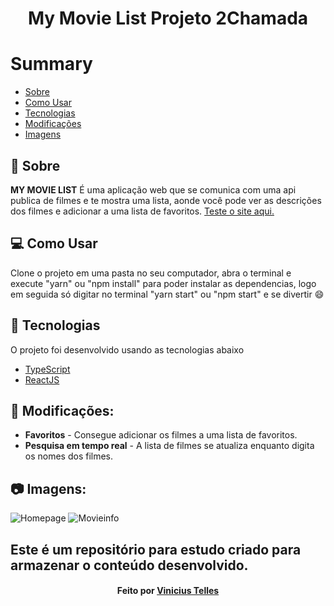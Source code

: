<h1 align="center">My Movie List Projeto 2Chamada</h1>


# Summary

- [Sobre](#sobre)
- [Como Usar](#como-usar)
- [Tecnologias](#techs-usadas)
- [Modificações](#modificacoes)
- [Imagens](#imagens)


<a id="sobre"></a>

## :bookmark: Sobre

<strong>MY MOVIE LIST</strong> É uma aplicação web que se comunica com uma api publica de filmes e te mostra uma lista, aonde você pode ver as descrições dos filmes e adicionar a uma lista de favoritos.
<a href="https://ice-pokedex.netlify.app/" target="_blank">Teste o site aqui.</a>

<a id="como-usar"></a>
## :computer: Como Usar
Clone o projeto em uma pasta no seu computador, abra o terminal e execute "yarn" ou "npm install" para poder instalar as dependencias, logo em seguida só digitar no terminal "yarn start" ou "npm start" e se divertir :smile:

<a id="techs-usadas"></a>

## :rocket: Tecnologias

O projeto foi desenvolvido usando as tecnologias abaixo

- [TypeScript](https://www.typescriptlang.org/)
- [ReactJS](https://reactjs.org/)

## :pushpin: Modificações:

- <b>Favoritos</b> - Consegue adicionar os filmes a uma lista de favoritos.
- <b>Pesquisa em tempo real</b> - A lista de filmes se atualiza enquanto digita os nomes dos filmes.

<a id="imagens"></a>
## :camera: Imagens:
![Homepage](src/images/image.png)
![Movieinfo](src/images/image2.png)

## Este é um repositório para estudo criado para armazenar o conteúdo desenvolvido.

<h4 align="center">
Feito por <a href="https://www.linkedin.com/in/vinicius-telles-984301a6/" target="_blank">Vinicius Telles</a>
</h4>
